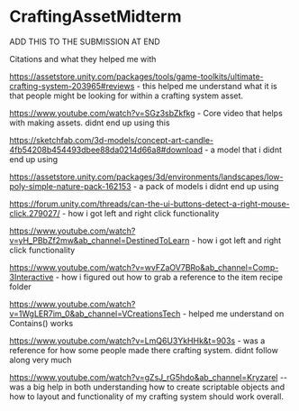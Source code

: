# CraftingAssetMidterm


ADD THIS TO THE SUBMISSION AT END


Citations and what they helped me with

https://assetstore.unity.com/packages/tools/game-toolkits/ultimate-crafting-system-203965#reviews - this helped me understand what it is that people might be looking for within a crafting system asset.

https://www.youtube.com/watch?v=SGz3sbZkfkg - Core video that helps with making assets. didnt end up using this

https://sketchfab.com/3d-models/concept-art-candle-4fb54208b454493dbee88da0214d66a8#download - a model that i didnt end up using

https://assetstore.unity.com/packages/3d/environments/landscapes/low-poly-simple-nature-pack-162153 - a pack of models i didnt end up using

https://forum.unity.com/threads/can-the-ui-buttons-detect-a-right-mouse-click.279027/ - how i got left and right click functionality  

https://www.youtube.com/watch?v=yH_PBbZf2mw&ab_channel=DestinedToLearn - how i got left and right click functionality 

https://www.youtube.com/watch?v=wvFZaOV7BRo&ab_channel=Comp-3Interactive - how i figured out how  to grab a reference to the item recipe folder

https://www.youtube.com/watch?v=1WgLER7im_0&ab_channel=VCreationsTech - helped me understand on Contains() works 

https://www.youtube.com/watch?v=LmQ6U3YkHHk&t=903s - was a reference for how some people made there crafting system. didnt follow along very much

https://www.youtube.com/watch?v=gZsJ_rG5hdo&ab_channel=Kryzarel -- was a big help in both understanding how to create scriptable objects and how to layout and functionality of my crafting system should work overall.


